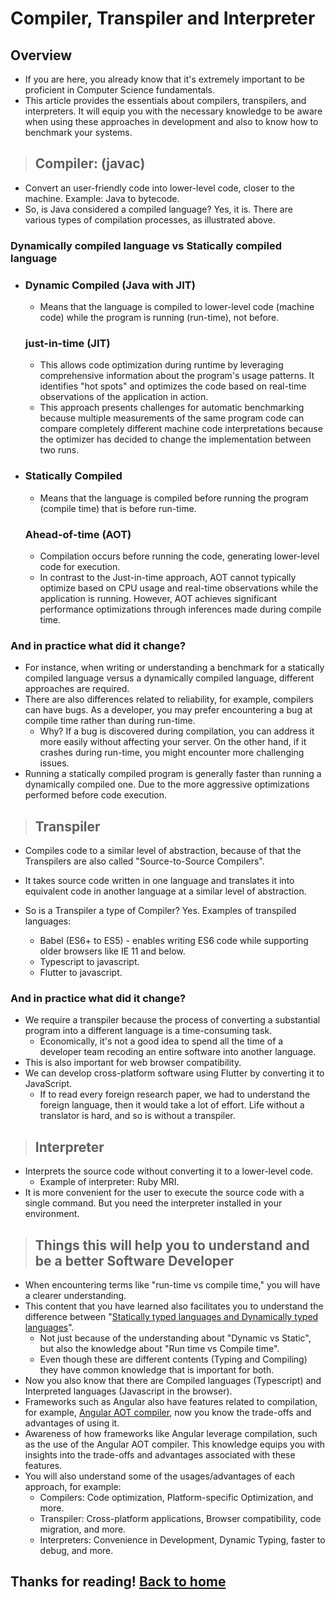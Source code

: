 # Compiler, Transpiler and Interpreter

## Overview

- If you are here, you already know that it's extremely important to be proficient in Computer Science fundamentals.
- This article provides the essentials about compilers, transpilers, and interpreters. It will equip you with the necessary knowledge to be aware when using these approaches in development and also to know how to benchmark your systems.

> ## Compiler: (javac)

- Convert an user-friendly code into lower-level code, closer to the machine. Example: Java to bytecode.
- So, is Java considered a compiled language? Yes, it is. There are various types of compilation processes, as illustrated above.

### Dynamically compiled language vs Statically compiled language

  - ### Dynamic Compiled (Java with JIT)

    - Means that the language is compiled to lower-level code (machine code) while the program is running (run-time), not before.

    ### just-in-time (JIT)

    - This allows code optimization during runtime by leveraging comprehensive information about the program's usage patterns. It identifies "hot spots" and optimizes the code based on real-time observations of the application in action.
    - This approach presents challenges for automatic benchmarking because multiple measurements of the same program code can compare completely different machine code interpretations because the optimizer has decided to change the implementation between two runs.

  - ### Statically Compiled

    - Means that the language is compiled before running the program (compile time) that is before run-time.

    ### Ahead-of-time (AOT)

    - Compilation occurs before running the code, generating lower-level code for execution.
    - In contrast to the Just-in-time approach, AOT cannot typically optimize based on CPU usage and real-time observations while the application is running. However, AOT achieves significant performance optimizations through inferences made during compile time.

### And in practice what did it change?

- For instance, when writing or understanding a benchmark for a statically compiled language versus a dynamically compiled language, different approaches are required.
- There are also differences related to reliability, for example, compilers can have bugs. As a developer, you may prefer encountering a bug at compile time rather than during run-time.
  - Why? If a bug is discovered during compilation, you can address it more easily without affecting your server. On the other hand, if it crashes during run-time, you might encounter more challenging issues.
- Running a statically compiled program is generally faster than running a dynamically compiled one. Due to the more aggressive optimizations performed before code execution.

> ## Transpiler

- Compiles code to a similar level of abstraction, because of that the Transpilers are also called "Source-to-Source Compilers".
- It takes source code written in one language and translates it into equivalent code in another language at a similar level of abstraction.
- So is a Transpiler a type of Compiler? Yes. Examples of transpiled languages:

  - Babel (ES6+ to ES5) - enables writing ES6 code while supporting older browsers like IE 11 and below.
  - Typescript to javascript.
  - Flutter to javascript.

### And in practice what did it change?

  - We require a transpiler because the process of converting a substantial program into a different language is a time-consuming task.
    - Economically, it's not a good idea to spend all the time of a developer team recoding an entire software into another language.
  - This is also important for web browser compatibility.
  - We can develop cross-platform software using Flutter by converting it to JavaScript.
    - If to read every foreign research paper, we had to understand the foreign language, then it would take a lot of effort. Life without a translator is hard, and so is without a transpiler.

> ## Interpreter

- Interprets the source code without converting it to a lower-level code.
  - Example of interpreter: Ruby MRI.
- It is more convenient for the user to execute the source code with a single command. But you need the interpreter installed in your environment.

> ## Things this will help you to understand and be a better Software Developer

- When encountering terms like "run-time vs compile time," you will have a clearer understanding.
- This content that you have learned also facilitates you to understand the difference between "[Statically typed languages
  and Dynamically typed languages](https://stackoverflow.com/questions/1517582/what-is-the-difference-between-statically-typed-and-dynamically-typed-languages)".
  - Not just because of the understanding about "Dynamic vs Static", but also the knowledge about "Run time vs Compile time".
  - Even though these are different contents (Typing and Compiling) they have common knowledge that is important for both.
- Now you also know that there are Compiled languages (Typescript) and Interpreted languages (Javascript in the browser).
- Frameworks such as Angular also have features related to compilation, for example, [Angular AOT compiler](https://angular.io/guide/aot-compiler), now you know the trade-offs and advantages of using it.
- Awareness of how frameworks like Angular leverage compilation, such as the use of the Angular AOT compiler. This knowledge equips you with insights into the trade-offs and advantages associated with these features.
- You will also understand some of the usages/advantages of each approach, for example:
  - Compilers: Code optimization, Platform-specific Optimization, and more.
  - Transpiler: Cross-platform applications, Browser compatibility, code migration, and more.
  - Interpreters: Convenience in Development, Dynamic Typing, faster to debug, and more.

## Thanks for reading! [Back to home](/readme.md)
